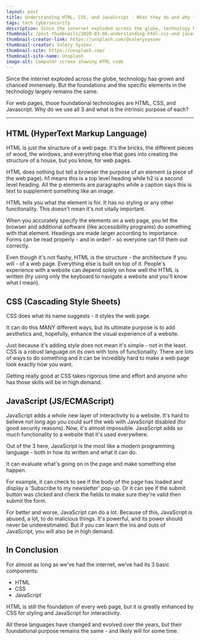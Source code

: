 ```yaml
---
layout: post
title: Understanding HTML, CSS, and JavaScript - What they do and why they exist
tags: tech cybersecurity
description: Since the internet exploded across the globe, technology has grown and chanced immensely, but the foundational technologies - HTML, CSS, and JavaScript - have stayed the same. Why do we use all 3 still and what is each's original purpose?
thumbnail: /post-thumbnails/2020-03-06-understanding-html-css-and-javascript-thumbnail.jpg
thumbnail-creator-link: https://unsplash.com/@valerysysoev
thumbnail-creator: Valery Sysoev
thumbnail-site: https://unsplash.com/
thumbnail-site-name: Unsplash
image-alt: Computer screen showing HTML code
---
```


Since the internet exploded across the globe, technology has grown and chanced immensely. But the foundations and the specific elements in the technology largely remains the same.

For web pages, those foundational technologies are HTML, CSS, and Javascript. Why do we use all 3 and what is the intrinsic purpose of each?

<!--more-->

----

## HTML (HyperText Markup Language)
HTML is just the structure of a web page. It's the bricks, the different pieces of wood, the windows, and everything else that goes into creating the structure of a house, but you know, for web pages.

HTML does nothing but tell a browser the purpose of an element (a piece of the web page). h1 means this is a top level heading while h2 is a second level heading. All the p elements are paragraphs while a caption says this is text to supplement something like an image.

HTML tells you what the element is for. It has no styling or any other functionality. This doesn't mean it's not vitally important.

When you accurately specify the elements on a web page, you let the browser and additional software (like accessibility programs) do something with that element. Headings are made larger according to importance. Forms can be read properly - and in order! - so everyone can fill them out correctly.

Even though it's not flashy, HTML is the structure - the architecture if you will - of a web page. Everything else is built on top of it. People's experience with a website can depend solely on how well the HTML is written (try using only the keyboard to navigate a website and you'll know what I mean).

## CSS (Cascading Style Sheets)
CSS does what its name suggests - it styles the web page.

It can do this MANY different ways, but its ultimate purpose is to add aesthetics and, hopefully, enhance the visual experience of a website.

Just because it's adding style does not mean it's simple - not in the least. CSS is a robust language on its own with tons of functionality. There are lots of ways to do something and it can be incredibly hard to make a web page look exactly how you want.

Getting really good at CSS takes rigorous time and effort and anyone who has those skills will be in high demand.

## JavaScript (JS/ECMAScript)
JavaScript adds a whole new layer of interactivity to a website. It's hard to believe not long ago you could surf the web with JavaScript disabled (for good security reasons). Now, it's almost impossible. JavaScript adds so much functionality to a website that it's used everywhere.

Out of the 3 here, JavaScript is the most like a modern programming language - both in how its written and what it can do.

It can evaluate what's going on in the page and make something else happen. 

For example, it can check to see if the body of the page has loaded and display a 'Subscribe to my newsletter' pop-up. Or it can see if the submit button was clicked and check the fields to make sure they're valid then submit the form.

For better and worse, JavaScript can do a lot. Because of this, JavaScript is abused, a lot, to do malicious things. It's powerful, and its power should never be underestimated. But if you can learn the ins and outs of JavaScript, you will also be in high demand.

## In Conclusion
For almost as long as we've had the internet, we've had its 3 basic components:

- HTML
- CSS
- JavaScript

HTML is still the foundation of every web page, but it is greatly enhanced by CSS for styling and JavaScript for interactivity. 

All these languages have changed and evolved over the years, but their foundational purpose remains the same - and likely will for some time.
